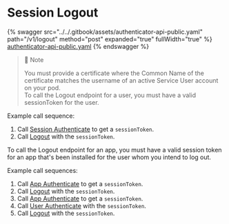 # Session Logout

{% swagger src="../../.gitbook/assets/authenticator-api-public.yaml" path="/v1/logout" method="post" expanded="true" fullWidth="true" %}
[authenticator-api-public.yaml](../../.gitbook/assets/authenticator-api-public.yaml)
{% endswagger %}

> 📘 Note
>
> You must provide a certificate where the Common Name of the certificate matches the username of an active Service User account on your pod.\
> To call the Logout endpoint for a user, you must have a valid sessionToken for the user.

Example call sequence:

1. Call [Session Authenticate](rsa-session-authenticate.md) to get a `sessionToken`.
2. Call [Logout](logout.md) with the `sessionToken`.

To call the Logout endpoint for an app, you must have a valid session token for an app that's been installed for the user whom you intend to log out.

Example call sequences:

1. Call [App Authenticate](../apps-on-behalf-of-obo/obo-rsa-app-authentication.md) to get a `sessionToken`.
2. Call [Logout](logout.md) with the `sessionToken`.
3. Call [App Authenticate](../apps-on-behalf-of-obo/obo-rsa-app-authentication.md) to get a `sessionToken`.
4. Call [User Authenticate](../apps-on-behalf-of-obo/obo-rsa-user-authentication-by-user-id.md) with the `sessionToken`.
5. Call [Logout](logout.md) with the `sessionToken`.
